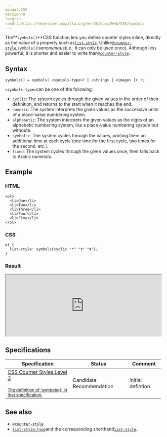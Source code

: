 ```yaml
---
manual:CSS
version:0
lang:zh
rawUrl:https://developer.mozilla.org/en-US/docs/Web/CSS/symbols
---
```






The**`symbols()`**CSS function lets you define counter styles inline, directly as the value of a property such as[`list-style`](%29824 "The list-style CSS property is a shorthand for setting the individual values that define how a list is displayed: list-style-type, list-style-image, and list-style-position."). Unlike[`@counter-style`](%4442 "The @counter-style CSS at-rule lets you define counter styles that are not part of the predefined set of styles. An @counter-style rule defines how to convert a counter value into a string representation."),`symbols()`is*anonymous*(i.e., it can only be used once). Although less powerful, it is shorter and easier to write than[`@counter-style`](%4442 "The @counter-style CSS at-rule lets you define counter styles that are not part of the predefined set of styles. An @counter-style rule defines how to convert a counter value into a string representation.").


## Syntax<a name="Syntax"></a>

```
symbols() = symbols( <symbols-type>? [ <string> | <image> ]+ );

```


`<symbols-type>`can be one of the following:


* `cyclic`: The system cycles through the given values in the order of their definition, and returns to the start when it reaches the end.
* `numeric`: The system interprets the given values as the successive units of a place-value numbering system.
* `alphabetic`: The system interprets the given values as the digits of an alphabetic numbering system, like a place-value numbering system but without`0`.
* `symbolic`: The system cycles through the values, printing them an additional time at each cycle (one time for the first cycle, two times for the second, etc.).
* `fixed`: The system cycles through the given values once, then falls back to Arabic numerals.

## Example<a name="Example"></a>

### HTML<a name="HTML"></a>

```
<ol>
  <li>One</li>
  <li>Two</li>
  <li>Three</li>
  <li>Four</li>
  <li>Five</li>
</ol>
```

### CSS<a name="CSS"></a>

```
ol {
  list-style: symbols(cyclic "*" "†" "‡");
}
```

### Result<a name="Result"></a>


<iframe src='https://mdn.mozillademos.org/en-US/docs/Web/CSS/symbols$samples/Example?revision=1333645' width='100%' height='200'></iframe>



## Specifications<a name="Specifications"></a>

Specification | Status | Comment 
 ---  |  ---  |  ---  | 
[CSS Counter Styles Level 3<br></br><small>The definition of &#39;symbols()&#39; in that specification.</small>](%32087 "") | Candidate Recommendation | Initial defintion. 


## See also<a name="See_also"></a>

* [`@counter-style`](%4442 "The @counter-style CSS at-rule lets you define counter styles that are not part of the predefined set of styles. An @counter-style rule defines how to convert a counter value into a string representation.")
* [`list-style-type`](%12757 "The list-style-type CSS property specifies the appearance of a list item element.")and the corresponding shorthand[`list-style`](%29824 "The list-style CSS property is a shorthand for setting the individual values that define how a list is displayed: list-style-type, list-style-image, and list-style-position.").



